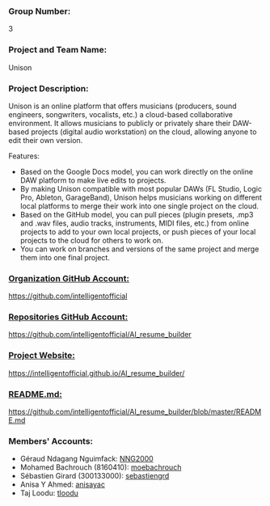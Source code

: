 ### Group Number:
3

### Project and Team Name:
Unison

### Project Description:
Unison is an online platform that offers musicians (producers, sound engineers, songwriters, vocalists, etc.) a cloud-based collaborative environment. It allows musicians to publicly or privately share their DAW-based projects (digital audio workstation) on the cloud, allowing anyone to edit their own version.

Features:
- Based on the Google Docs model, you can work directly on the online DAW platform to make live edits to projects.
- By making Unison compatible with most popular DAWs (FL Studio, Logic Pro, Ableton, GarageBand), Unison helps musicians working on different local platforms to merge their work into one single project on the cloud.
- Based on the GitHub model, you can pull pieces (plugin presets, .mp3 and .wav files, audio tracks, instruments, MIDI files, etc.) from online projects to add to your own local projects, or push pieces of your local projects to the cloud for others to work on.
- You can work on branches and versions of the same project and merge them into one final project.

### [Organization GitHub Account:](https://github.com/intelligentofficial)
https://github.com/intelligentofficial

### [Repositories GitHub Account:](https://github.com/intelligentofficial/AI_resume_builder)
https://github.com/intelligentofficial/AI_resume_builder

### [Project Website:](https://intelligentofficial.github.io/AI_resume_builder/)
https://intelligentofficial.github.io/AI_resume_builder/

### [README.md:](https://github.com/intelligentofficial/AI_resume_builder/blob/master/README.md)
https://github.com/intelligentofficial/AI_resume_builder/blob/master/README.md



### Members' Accounts:
 - Géraud Ndagang Nguimfack: [NNG2000](https://github.com/NNG2000)
 - Mohamed Bachrouch (8160410): [moebachrouch](https://github.com/moebachrouch)
 - Sébastien Girard (300133000): [sebastiengrd](https://github.com/sebastiengrd)
 - Anisa Y Ahmed: [anisayac](https://github.com/anisayac)
 - Taj Loodu: [tloodu](https://github.com/tloodu)

